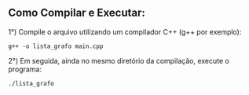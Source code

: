 ## Como Compilar e Executar:

1°) Compile o arquivo utilizando um compilador C++ (g++ por exemplo):

    g++ -o lista_grafo main.cpp  
    

2°) Em seguida, ainda no mesmo diretório da compilação, execute o programa:

    ./lista_grafo